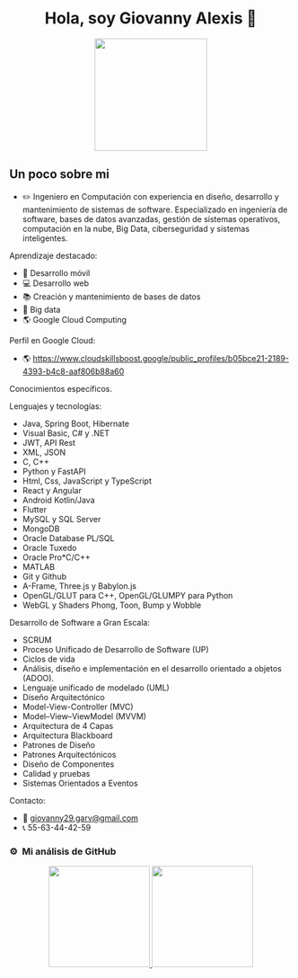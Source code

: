 <div align="center">
  <h1 align="center">Hola, soy Giovanny Alexis 🫡</h1>
  <img  height="200em" src="https://user-images.githubusercontent.com/72325257/231974182-fc3ef7ba-f199-474d-af21-9cec513297b8.png"/>
</div>

## Un poco sobre mi

- ✏️ Ingeniero en Computación con experiencia en diseño, desarrollo y mantenimiento de sistemas de software. Especializado en ingeniería de software, bases de datos avanzadas, gestión de sistemas operativos, computación en la nube, Big Data, ciberseguridad y sistemas inteligentes.

Aprendizaje destacado:
- 📱 Desarrollo móvil
- 💻 Desarrollo web
- 📚 Creación y mantenimiento de bases de datos
- 💾 Big data
- 🌎 Google Cloud Computing

Perfil en Google Cloud:
- 🌎 https://www.cloudskillsboost.google/public_profiles/b05bce21-2189-4393-b4c8-aaf806b88a60

Conocimientos específicos.

Lenguajes y tecnologías:
- Java, Spring Boot, Hibernate
- Visual Basic, C# y .NET
- JWT, API Rest
- XML, JSON
- C, C++
- Python y FastAPI
- Html, Css, JavaScript y TypeScript
- React y Angular
- Android Kotlin/Java
- Flutter
- MySQL y SQL Server
- MongoDB
- Oracle Database PL/SQL
- Oracle Tuxedo
- Oracle Pro*C/C++
- MATLAB
- Git y Github
- A-Frame, Three.js y Babylon.js
- OpenGL/GLUT para C++, OpenGL/GLUMPY para Python
- WebGL y Shaders Phong, Toon, Bump y Wobble

Desarrollo de Software a Gran Escala:
- SCRUM
- Proceso Unificado de Desarrollo de Software (UP)
- Ciclos de vida
- Análisis, diseño e implementación en el desarrollo orientado a objetos (ADOO).
- Lenguaje unificado de modelado (UML)
- Diseño Arquitectónico
- Model-View-Controller (MVC)
- Model–View–ViewModel (MVVM)
- Arquitectura de 4 Capas
- Arquitectura Blackboard
- Patrones de Diseño
- Patrones Arquitectónicos
- Diseño de Componentes
- Calidad y pruebas
- Sistemas Orientados a Eventos

Contacto:
- 📩 giovanny29.garv@gmail.com
- 📞 55-63-44-42-59

### ⚙️ &nbsp;Mi análisis de GitHub

<p align="center">
  <a href="https://github.com/AlexisReyes98">
    <img height="180em" src="https://github-readme-stats-eight-theta.vercel.app/api/top-langs/?username=AlexisReyes98&layout=compact&langs_count=8&theme=algolia"/>
    <img height="180em" src="https://github-readme-stats-eight-theta.vercel.app/api?username=AlexisReyes98&show_icons=true&theme=algolia&include_all_commits=true&count_private=true"/>
  </a>
</p>
